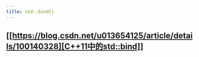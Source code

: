 ```yaml
---
title: std::bind()
---
```


## [[https://blog.csdn.net/u013654125/article/details/100140328][C++11中的std::bind]]
## 
```
```
